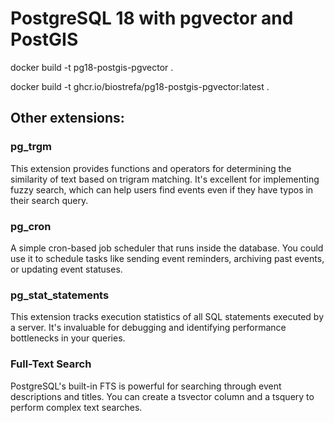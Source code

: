# PostgreSQL 18 with pgvector and PostGIS

docker build -t pg18-postgis-pgvector .

docker build -t ghcr.io/biostrefa/pg18-postgis-pgvector:latest .

## Other extensions:

### pg_trgm
This extension provides functions and operators for determining the similarity of text based on trigram matching. It's excellent for implementing fuzzy search, which can help users find events even if they have typos in their search query.

### pg_cron
A simple cron-based job scheduler that runs inside the database. You could use it to schedule tasks like sending event reminders, archiving past events, or updating event statuses.

### pg_stat_statements
This extension tracks execution statistics of all SQL statements executed by a server. It's invaluable for debugging and identifying performance bottlenecks in your queries.

### Full-Text Search
PostgreSQL's built-in FTS is powerful for searching through event descriptions and titles. You can create a tsvector column and a tsquery to perform complex text searches.

